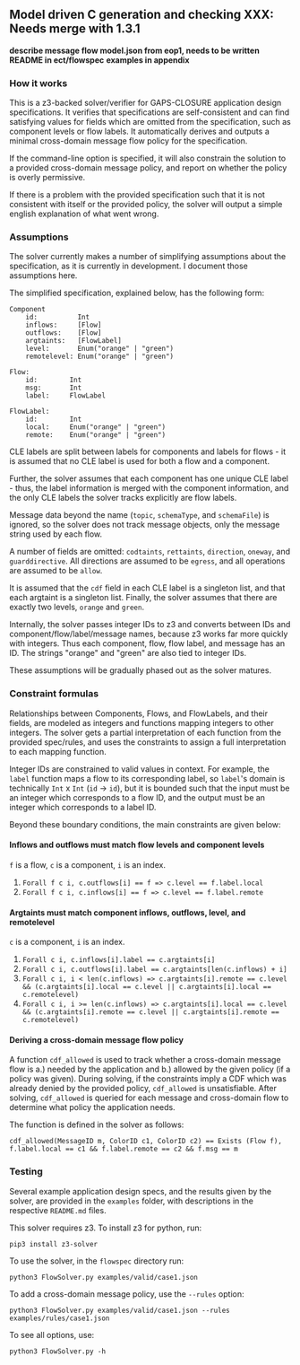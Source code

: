 ## Model driven C generation and checking **XXX: Needs merge with 1.3.1**

**describe message flow model.json from eop1, needs to be written**
**README in ect/flowspec**
**examples in appendix**

### How it works

This is a z3-backed solver/verifier for GAPS-CLOSURE application design
specifications. It verifies that specifications are self-consistent and can
find satisfying values for fields which are omitted from the specification,
such as component levels or flow labels. It automatically derives and outputs
a minimal cross-domain message flow policy for the specification.

If the command-line option is specified, it will also constrain the solution to
a provided cross-domain message policy, and report on whether the policy is
overly permissive.

If there is a problem with the provided specification such that it is not
consistent with itself or the provided policy, the solver will output a simple
english explanation of what went wrong.

### Assumptions

The solver currently makes a number of simplifying assumptions about the
specification, as it is currently in development. I document those assumptions
here.

The simplified specification, explained below, has the following form:

```
Component
    id:          Int
    inflows:     [Flow]
    outflows:    [Flow]
    argtaints:   [FlowLabel]
    level:       Enum("orange" | "green")
    remotelevel: Enum("orange" | "green")

Flow:
    id:        Int
    msg:       Int
    label:     FlowLabel

FlowLabel:
    id:        Int
    local:     Enum("orange" | "green")
    remote:    Enum("orange" | "green")
```

CLE labels are split between labels for components and labels for flows - it
is assumed that no CLE label is used for both a flow and a component.

Further, the solver assumes that each component has one unique CLE label -
thus, the label information is merged with the component information, and the
only CLE labels the solver tracks explicitly are flow labels.

Message data beyond the name (`topic`, `schemaType`, and `schemaFile`) is
ignored, so the solver does not track message objects, only the message string
used by each flow.

A number of fields are omitted: `codtaints`, `rettaints`, `direction`, `oneway`,
and `guarddirective`. All directions are assumed to be `egress`, and all
operations are assumed to be `allow`.

It is assumed that the `cdf` field in each CLE label is a singleton list, and
that each argtaint is a singleton list. Finally, the solver assumes that there
are exactly two levels, `orange` and `green`.

Internally, the solver passes integer IDs to z3 and converts between IDs and
component/flow/label/message names, because z3 works far more quickly with
integers. Thus each component, flow, flow label, and message has an ID. The
strings "orange" and "green" are also tied to integer IDs.

These assumptions will be gradually phased out as the solver matures.

### Constraint formulas

Relationships between Components, Flows, and FlowLabels, and their fields, are
modeled as integers and functions mapping integers to other integers. The solver
gets a partial interpretation of each function from the provided spec/rules,
and uses the constraints to assign a full interpretation to each mapping
function.

Integer IDs are constrained to valid values in context. For example, the `label`
function maps a flow to its corresponding label, so `label`'s domain is
technically `Int` x `Int` (`id` -> `id`), but it is bounded such that the input
must be an integer which corresponds to a flow ID, and the output must
be an integer which corresponds to a label ID.

Beyond these boundary conditions, the main constraints are given below:

#### Inflows and outflows must match flow levels and component levels

`f` is a flow, `c` is a component, `i` is an index.

1. `Forall f c i, c.outflows[i] == f => c.level == f.label.local`
2. `Forall f c i, c.inflows[i] == f => c.level == f.label.remote`

#### Argtaints must match component inflows, outflows, level, and remotelevel

`c` is a component, `i` is an index.

1. `Forall c i, c.inflows[i].label == c.argtaints[i]`
2. `Forall c i, c.outflows[i].label == c.argtaints[len(c.inflows) + i]`
3. `Forall c i, i < len(c.inflows) => c.argtaints[i].remote == c.level && (c.argtaints[i].local == c.level || c.argtaints[i].local == c.remotelevel)`
4. `Forall c i, i >= len(c.inflows) => c.argtaints[i].local == c.level && (c.argtaints[i].remote == c.level || c.argtaints[i].remote == c.remotelevel)`

#### Deriving a cross-domain message flow policy

A function `cdf_allowed` is used to track whether a cross-domain message flow is
a.) needed by the application and b.) allowed by the given policy (if a policy
was given). During solving, if the constraints imply a CDF which was already
denied by the provided policy, `cdf_allowed` is unsatisfiable. After solving,
`cdf_allowed` is queried for each message and cross-domain flow to determine
what policy the application needs.

The function is defined in the solver as follows:

`cdf_allowed(MessageID m, ColorID c1, ColorID c2) ==
Exists (Flow f), f.label.local == c1 && f.label.remote == c2 && f.msg == m`

### Testing

Several example application design specs, and the results given by the solver,
are provided in the `examples` folder, with descriptions in the respective
`README.md` files.

This solver requires z3. To install z3 for python, run:

`pip3 install z3-solver`

To use the solver, in the `flowspec` directory run:

`python3 FlowSolver.py examples/valid/case1.json`

To add a cross-domain message policy, use the `--rules` option:

`python3 FlowSolver.py examples/valid/case1.json --rules examples/rules/case1.json`

To see all options, use:

`python3 FlowSolver.py -h`

